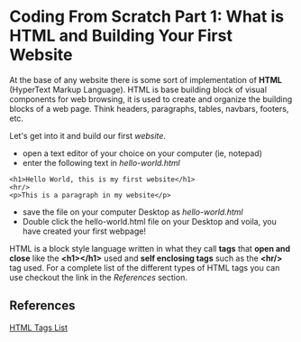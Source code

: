 # Coding From Scratch Part 1: What is HTML and Building Your First Website

At the base of any website there is some sort of implementation of **HTML** (HyperText Markup Language). HTML is base building block of visual components for web browsing, it is used to create and organize the building blocks of a web page. Think headers, paragraphs, tables, navbars, footers, etc.

Let's get into it and build our first _website_.

- open a text editor of your choice on your computer (ie, notepad)
- enter the following text in _hello-world.html_

```
<h1>Hello World, this is my first website</h1>
<hr/>
<p>This is a paragraph in my website</p>
```

- save the file on your computer Desktop as _hello-world.html_
- Double click the hello-world.html file on your Desktop and voila, you have created your first webpage!

HTML is a block style language written in what they call **tags** that **open and close** like the **&lt;h1>&lt;/h1>** used and **self enclosing tags** such as the **&lt;hr/>** tag used. For a complete list of the different types of HTML tags you can use checkout the link in the _References_ section.

## References

[HTML Tags List](https://www.w3schools.com/tags/)

